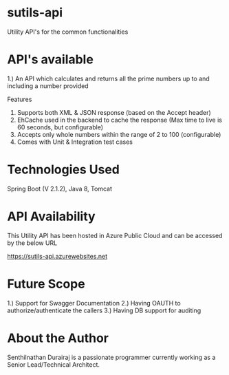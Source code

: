# sutils-api
Utility API's for the common functionalities

# API's available
   1.) An API which calculates and returns all the prime numbers up to and including a number provided

Features
   1. Supports both XML & JSON response (based on the Accept header)
   2. EhCache used in the backend to cache the response (Max time to live is 60 seconds, but configurable)
   3. Accepts only whole numbers within the range of 2 to 100 (configurable)
   4. Comes with Unit & Integration test cases

# Technologies Used

Spring Boot (V 2.1.2),
Java 8,
Tomcat

# API Availability

This Utility API has been hosted in Azure Public Cloud and can be accessed by the below URL

https://sutils-api.azurewebsites.net


# Future Scope

1.) Support for Swagger Documentation
2.) Having OAUTH to authorize/authenticate the callers
3.) Having DB support for auditing 


# About the Author

Senthilnathan Durairaj is a passionate programmer currently working as a Senior Lead/Technical Architect.






